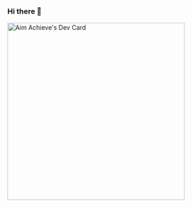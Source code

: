 ### Hi there 👋
<a href="https://app.daily.dev/Aim"><img src="https://api.daily.dev/devcards/d3e02cf69b084390bdde32d5436a407c.png?r=ezx" width="400" alt="Aim Achieve's Dev Card"/></a>
<!--
**aimachieve/aimachieve** is a ✨ _special_ ✨ repository because its `README.md` (this file) appears on your GitHub profile.

Here are some ideas to get you started:

- 🔭 I’m currently working on ...
- 🌱 I’m currently learning ...
- 👯 I’m looking to collaborate on ...
- 🤔 I’m looking for help with ...
- 💬 Ask me about ...
- 📫 How to reach me: ...
- 😄 Pronouns: ...
- ⚡ Fun fact: ...
-->
